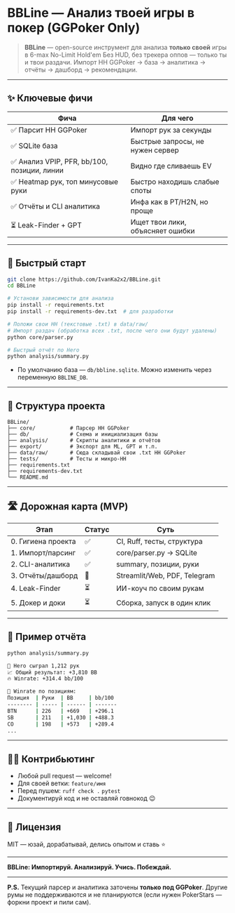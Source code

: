 # BBLine — Анализ твоей игры в покер **(GGPoker Only)**

> **BBLine** — open-source инструмент для анализа **только своей** игры в 6-max No-Limit Hold'em
> Без HUD, без трекера оппов — только ты и твои раздачи.
> Импорт HH GGPoker → база → аналитика → отчёты → дашборд → рекомендации.

---

## ✨ Ключевые фичи

| Фича                                       | Для чего                         |
| ------------------------------------------ | -------------------------------- |
| ✅ Парсит HH GGPoker                        | Импорт рук за секунды            |
| ✅ SQLite база                              | Быстрые запросы, не нужен сервер |
| ✅ Анализ VPIP, PFR, bb/100, позиции, линии | Видно где сливаешь EV            |
| ✅ Heatmap рук, топ минусовые руки          | Быстро находишь слабые споты     |
| ✅ Отчёты и CLI аналитика                   | Инфа как в PT/H2N, но проще      |
| ⏳ Leak-Finder + GPT                        | Ищет твои лики, объясняет ошибки |

---

## 🚀 Быстрый старт

```bash
git clone https://github.com/IvanKa2x2/BBLine.git
cd BBLine

# Установи зависимости для анализа
pip install -r requirements.txt
pip install -r requirements-dev.txt  # для разработки

# Положи свои HH (текстовые .txt) в data/raw/
# Импорт раздач (обработка всех .txt, после чего они будут удалены)
python core/parser.py

# Быстрый отчёт по Hero
python analysis/summary.py
```

* По умолчанию база — `db/bbline.sqlite`.
  Можно изменить через переменную `BBLINE_DB`.

---

## 📁 Структура проекта

```
BBLine/
├── core/           # Парсер HH GGPoker
├── db/             # Схема и инициализация базы
├── analysis/       # Скрипты аналитики и отчётов
├── export/         # Экспорт для ML, GPT и т.п.
├── data/raw/       # Сюда складывай свои .txt HH GGPoker
├── tests/          # Тесты и микро-HH
├── requirements.txt
├── requirements-dev.txt
└── README.md
```

---

## 🛣️ Дорожная карта (MVP)

| Этап               | Статус | Суть                         |
| ------------------ | ------ | ---------------------------- |
| 0. Гигиена проекта | ✅      | CI, Ruff, тесты, структура   |
| 1. Импорт/парсинг  | ✅      | core/parser.py → SQLite      |
| 2. CLI-аналитика   | ✅      | summary, позиции, руки       |
| 3. Отчёты/дашборд  | 🔄     | Streamlit/Web, PDF, Telegram |
| 4. Leak-Finder     | ⏳      | ИИ-коуч по своим рукам       |
| 5. Докер и доки    | ⏳      | Сборка, запуск в один клик   |

---

## 🧪 Пример отчёта

```bash
python analysis/summary.py

🧠 Hero сыграл 1,212 рук
📈 Общий результат: +3,810 BB
🔥 Winrate: +314.4 bb/100

📍 Winrate по позициям:
Позиция  | Руки  | BB     | bb/100
-------- | ----- | ------ | -------
BTN      | 226   | +669   | +296.1
SB       | 211   | +1,030 | +488.3
CO       | 198   | +573   | +289.4
...
```

---

## 👨‍💻 Контрибьютинг

* Любой pull request — welcome!
* Для своей ветки: `feature/имя`
* Перед пушем:
  `ruff check .`
  `pytest`
* Документируй код и не оставляй говнокод 😉

---

## 📄 Лицензия

MIT — юзай, дорабатывай, делись опытом и ставь ⭐

---

**BBLine: Импортируй. Анализируй. Учись. Побеждай.**

---

**P.S.**
Текущий парсер и аналитика заточены **только под GGPoker**.
Другие румы не поддерживаются и не планируются (если нужен PokerStars — форкни проект и пили сам).


